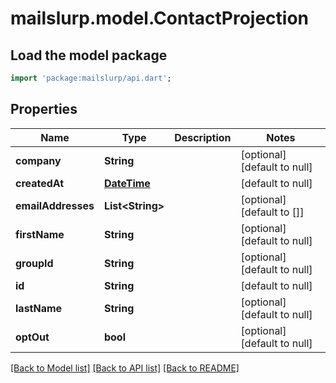# mailslurp.model.ContactProjection

## Load the model package
```dart
import 'package:mailslurp/api.dart';
```

## Properties
Name | Type | Description | Notes
------------ | ------------- | ------------- | -------------
**company** | **String** |  | [optional] [default to null]
**createdAt** | [**DateTime**](DateTime) |  | [default to null]
**emailAddresses** | **List&lt;String&gt;** |  | [optional] [default to []]
**firstName** | **String** |  | [optional] [default to null]
**groupId** | **String** |  | [optional] [default to null]
**id** | **String** |  | [default to null]
**lastName** | **String** |  | [optional] [default to null]
**optOut** | **bool** |  | [optional] [default to null]

[[Back to Model list]](../README#documentation-for-models) [[Back to API list]](../README#documentation-for-api-endpoints) [[Back to README]](../README)


